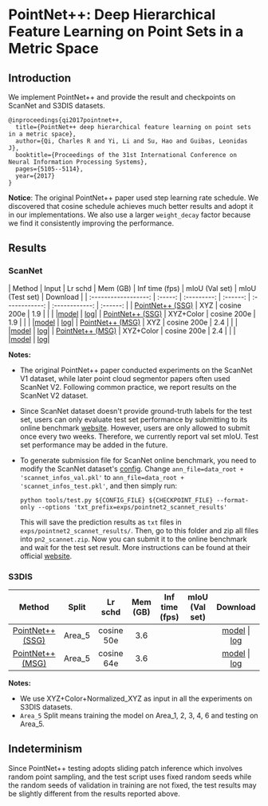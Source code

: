 # PointNet++: Deep Hierarchical Feature Learning on Point Sets in a Metric Space

## Introduction

<!-- [ALGORITHM] -->

We implement PointNet++ and provide the result and checkpoints on ScanNet and S3DIS datasets.

```
@inproceedings{qi2017pointnet++,
  title={PointNet++ deep hierarchical feature learning on point sets in a metric space},
  author={Qi, Charles R and Yi, Li and Su, Hao and Guibas, Leonidas J},
  booktitle={Proceedings of the 31st International Conference on Neural Information Processing Systems},
  pages={5105--5114},
  year={2017}
}
```

**Notice**: The original PointNet++ paper used step learning rate schedule. We discovered that cosine schedule achieves much better results and adopt it in our implementations. We also use a larger `weight_decay` factor because we find it consistently improving the performance.

## Results

### ScanNet

|        Method        |   Input   |   Lr schd   | Mem (GB) | Inf time (fps) | mIoU (Val set) | mIoU (Test set) | Download |
| :------------------: |  :-----:  | :---------: | :------: | :------------: | :------------: | :------: |
| [PointNet++ (SSG)](./pointnet2_ssg_only_xyz_16x2_cosine_200e_scannet-3d-20class.py) |    XYZ    | cosine 200e |    1.9    |           |           |           |[model]() &#124; [log]()|
| [PointNet++ (SSG)](./pointnet2_ssg_16x2_cosine_200e_scannet-3d-20class.py) | XYZ+Color | cosine 200e |   1.9    |           |           |           |[model]() &#124; [log]()|
| [PointNet++ (MSG)](./pointnet2_msg_only_xyz_16x2_cosine_200e_scannet-3d-20class.py) |    XYZ    | cosine 200e |   2.4    |           |           |           |[model]() &#124; [log]()|
| [PointNet++ (MSG)](./pointnet2_msg_16x2_cosine_200e_scannet-3d-20class.py) | XYZ+Color | cosine 200e |   2.4    |           |           |           |[model]() &#124; [log]()|

**Notes:**

- The original PointNet++ paper conducted experiments on the ScanNet V1 dataset, while later point cloud segmentor papers often used ScanNet V2. Following common practice, we report results on the ScanNet V2 dataset.
- Since ScanNet dataset doesn't provide ground-truth labels for the test set, users can only evaluate test set performance by submitting to its online benchmark [website](http://kaldir.vc.in.tum.de/scannet_benchmark/). However, users are only allowed to submit once every two weeks. Therefore, we currently report val set mIoU. Test set performance may be added in the future.
- To generate submission file for ScanNet online benchmark, you need to modify the ScanNet dataset's [config](https://github.com/open-mmlab/mmdetection3d/blob/master/configs/_base_/datasets/scannet_seg-3d-20class.py#L126). Change `ann_file=data_root + 'scannet_infos_val.pkl'` to `ann_file=data_root + 'scannet_infos_test.pkl'`, and then simply run:

  ```shell
  python tools/test.py ${CONFIG_FILE} ${CHECKPOINT_FILE} --format-only --options 'txt_prefix=exps/pointnet2_scannet_results'
  ```

  This will save the prediction results as `txt` files in `exps/pointnet2_scannet_results/`. Then, go to this folder and zip all files into `pn2_scannet.zip`. Now you can submit it to the online benchmark and wait for the test set result. More instructions can be found at their official [website](http://kaldir.vc.in.tum.de/scannet_benchmark/documentation#submission-policy).

### S3DIS

|        Method        |  Split   |  Lr schd   | Mem (GB) | Inf time (fps) | mIoU (Val set) | Download |
| :------------------: |  :----:  | :--------: | :------: | :------------: | :------------: | :------: |
| [PointNet++ (SSG)](./pointnet2_ssg_16x2_cosine_50e_s3dis-3d-13class.py) |  Area_5  | cosine 50e |   3.6    |           |           |[model]() &#124; [log]()|
| [PointNet++ (MSG)](./pointnet2_msg_16x2_cosine_64e_s3dis-3d-13class.py) |  Area_5  | cosine 64e |   3.6    |           |           |[model]() &#124; [log]()|

**Notes:**

- We use XYZ+Color+Normalized_XYZ as input in all the experiments on S3DIS datasets.
- `Area_5` Split means training the model on Area_1, 2, 3, 4, 6 and testing on Area_5.

## Indeterminism

Since PointNet++ testing adopts sliding patch inference which involves random point sampling, and the test script uses fixed random seeds while the random seeds of validation in training are not fixed, the test results may be slightly different from the results reported above.
